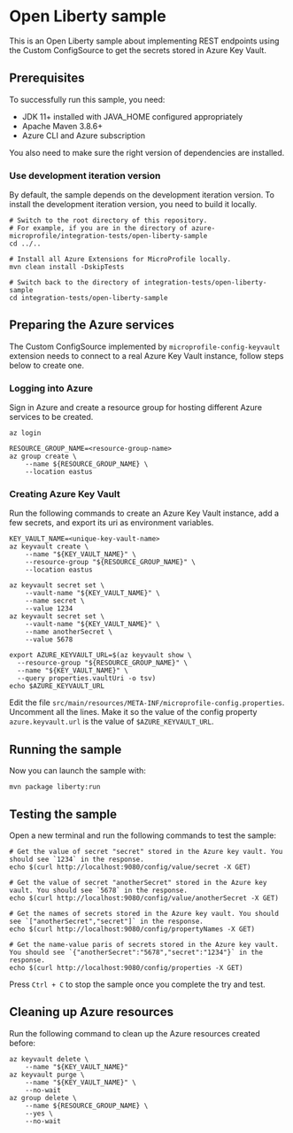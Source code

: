 # Open Liberty sample

This is an Open Liberty sample about implementing REST endpoints using the Custom ConfigSource to get the secrets stored
in Azure Key Vault.

## Prerequisites

To successfully run this sample, you need:

* JDK 11+ installed with JAVA_HOME configured appropriately
* Apache Maven 3.8.6+
* Azure CLI and Azure subscription

You also need to make sure the right version of dependencies are installed.

### Use development iteration version

By default, the sample depends on the development iteration version. To install the development iteration version, you
need to build it locally.

```
# Switch to the root directory of this repository.
# For example, if you are in the directory of azure-microprofile/integration-tests/open-liberty-sample
cd ../..

# Install all Azure Extensions for MicroProfile locally.
mvn clean install -DskipTests

# Switch back to the directory of integration-tests/open-liberty-sample
cd integration-tests/open-liberty-sample
```

## Preparing the Azure services

The Custom ConfigSource implemented by `microprofile-config-keyvault` extension needs to connect to a real Azure Key Vault instance, follow steps below to create one.

### Logging into Azure

Sign in Azure and create a resource group for hosting different Azure services to be created.

```
az login

RESOURCE_GROUP_NAME=<resource-group-name>
az group create \
    --name ${RESOURCE_GROUP_NAME} \
    --location eastus
```

### Creating Azure Key Vault

Run the following commands to create an Azure Key Vault instance, add a few secrets, and export its uri as environment variables.

```
KEY_VAULT_NAME=<unique-key-vault-name>
az keyvault create \
    --name "${KEY_VAULT_NAME}" \
    --resource-group "${RESOURCE_GROUP_NAME}" \
    --location eastus

az keyvault secret set \
    --vault-name "${KEY_VAULT_NAME}" \
    --name secret \
    --value 1234
az keyvault secret set \
    --vault-name "${KEY_VAULT_NAME}" \
    --name anotherSecret \
    --value 5678

export AZURE_KEYVAULT_URL=$(az keyvault show \
  --resource-group "${RESOURCE_GROUP_NAME}" \
  --name "${KEY_VAULT_NAME}" \
  --query properties.vaultUri -o tsv)
echo $AZURE_KEYVAULT_URL
```

Edit the file `src/main/resources/META-INF/microprofile-config.properties`. Uncomment all the lines. Make it so the value of the config property `azure.keyvault.url` is the value of `$AZURE_KEYVAULT_URL`.

## Running the sample

Now you can launch the sample with:

```
mvn package liberty:run
```

## Testing the sample

Open a new terminal and run the following commands to test the sample:

```
# Get the value of secret "secret" stored in the Azure key vault. You should see `1234` in the response.
echo $(curl http://localhost:9080/config/value/secret -X GET)

# Get the value of secret "anotherSecret" stored in the Azure key vault. You should see `5678` in the response.
echo $(curl http://localhost:9080/config/value/anotherSecret -X GET)

# Get the names of secrets stored in the Azure key vault. You should see `["anotherSecret","secret"]` in the response.
echo $(curl http://localhost:9080/config/propertyNames -X GET)

# Get the name-value paris of secrets stored in the Azure key vault. You should see `{"anotherSecret":"5678","secret":"1234"}` in the response.
echo $(curl http://localhost:9080/config/properties -X GET)
```

Press `Ctrl + C` to stop the sample once you complete the try and test.

## Cleaning up Azure resources

Run the following command to clean up the Azure resources created before:

```
az keyvault delete \
    --name "${KEY_VAULT_NAME}"
az keyvault purge \
    --name "${KEY_VAULT_NAME}" \
    --no-wait
az group delete \
    --name ${RESOURCE_GROUP_NAME} \
    --yes \
    --no-wait
```
